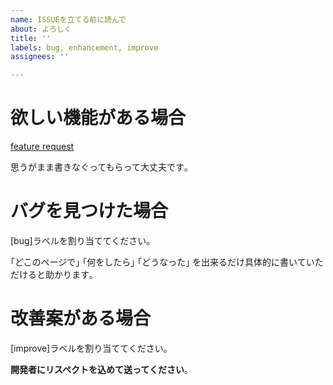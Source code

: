 ```yaml
---
name: ISSUEを立てる前に読んで
about: よろしく
title: ''
labels: bug, enhancement, improve
assignees: ''

---
```


# 欲しい機能がある場合

 [feature request](https://github.com/Shiryu-Toujima-1f10210346/NextGPT/issues/new?assignees=&labels=feature-request&projects=&template=feature_request.yml)


 思うがまま書きなぐってもらって大丈夫です｡

# バグを見つけた場合

 [bug]ラベルを割り当ててください｡

 ｢どこのページで｣  ｢何をしたら｣  ｢どうなった｣ を出来るだけ具体的に書いていただけると助かります｡

# 改善案がある場合

 [improve]ラベルを割り当ててください｡

 **開発者にリスペクトを込めて送ってください**｡
